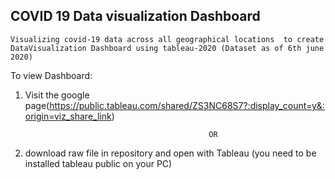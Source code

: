 ## COVID 19 Data visualization Dashboard
    Visualizing covid-19 data across all geographical locations  to create DataVisualization Dashboard using tableau-2020 (Dataset as of 6th june 2020)

To view Dashboard:

1. Visit the google page(https://public.tableau.com/shared/ZS3NC68S7?:display_count=y&:origin=viz_share_link)

                                                OR

2. download raw file in repository and open with Tableau (you need to be installed tableau public on your PC)

